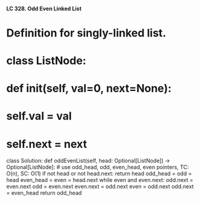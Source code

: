 #### LC 328. Odd Even Linked List
# Definition for singly-linked list.
# class ListNode:
#     def __init__(self, val=0, next=None):
#         self.val = val
#         self.next = next
class Solution:
    def oddEvenList(self, head: Optional[ListNode]) -> Optional[ListNode]:
        # use odd_head, odd, even_head, even pointers, TC: O(n), SC: O(1)
        if not head or not head.next: return head
        odd_head = odd = head
        even_head = even = head.next
        while even and even.next:
            odd.next = even.next
            odd = even.next
            even.next = odd.next
            even = odd.next
        odd.next = even_head
        return odd_head